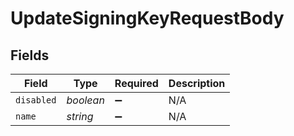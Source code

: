 # UpdateSigningKeyRequestBody


## Fields

| Field              | Type               | Required           | Description        |
| ------------------ | ------------------ | ------------------ | ------------------ |
| `disabled`         | *boolean*          | :heavy_minus_sign: | N/A                |
| `name`             | *string*           | :heavy_minus_sign: | N/A                |